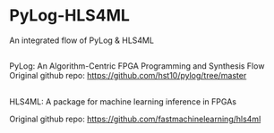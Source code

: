 # PyLog-HLS4ML
An integrated flow of PyLog &amp; HLS4ML

##
PyLog: An Algorithm-Centric FPGA Programming and Synthesis Flow  
Original github repo: https://github.com/hst10/pylog/tree/master 

##
HLS4ML: A package for machine learning inference in FPGAs  

Original github repo: https://github.com/fastmachinelearning/hls4ml
